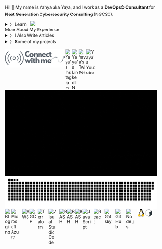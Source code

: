 
Hi! 👋 My name is Yahya aka Yaya, and I work as a **DevOps🗘 Consultant** for **Next Generation Cybersecurity Consulting** (NGCSC). <br>

<img src="https://github-readme-streak-stats.herokuapp.com/?user=yaya2devops&theme=github-dark-blue&date_format=M%20j%5B%2C%20Y%5D" align="right" width="420" >

<details>
<summary>
  〉 Learn More About My Experience
</summary>  ﹀ 
 <br>
My experience includes process automation, cloud infrastructure development, security architecture, modern operations, and support for existing procedures.
<br><br>  

  
I do cloud certifications to stay sharp & up to date on the latest technologies. <br> I am currently 22 times Multi-Cloud Certified.
<br>Find out more from [here](https://github.com/Y4HYA4/ExperienceInCloud#readme).
  
</details>

<details>
<summary> 〉 I Also Write Articles
</summary>﹀

<!-- HASHNODE_BLOG:START -->
- [AWS Cloud Project Bootcamp](https://blog.yahya-abulhaj.dev//aws-cloud-project-bootcamp)
- [API-Driven Innovation: The Digital Age's Winning Formula](https://blog.yahya-abulhaj.dev//api-driven-innovation-the-digital-ages-winning-formula)
- [The Technology Titan Go Language](https://blog.yahya-abulhaj.dev//the-technology-titan-go-language)
<!-- HASHNODE_BLOG:END -->
  
> ❝In real open source, you have the right to control your own destiny.❞ -Linus Torvalds

</details>

<details>
<summary> 〉 <b>S</b>ome of my projects
</summary>﹀
  
| Project      |Logo| Description | Direction|
| :----------- | :-----------: |:----------- |:-----------: |
| CloudBoost      |<img src="https://raw.githubusercontent.com/yaya2devops/CloudBoost/master/public/images/Boost.png" width="40"> |  Azure Fundamentals Notes     |[Link](https://cloud.itzyahya.tech/)|
|  OnBoardToSentinel   |<img src="https://branditechture.agency/brand-logos/wp-content/uploads/wpdm-cache/Azure-Sentinel-900x0.png" width="65"> |     Technical Product Setup   |[Link](https://sentinel.yahya-abulhaj.dev/)|  
| Bachelors Guide   |<img src="https://raw.githubusercontent.com/yaya2devops/Bachelor-Guide/main/docs/images/enlogo.png" width="40">  |    Simplifying Degree   |[Link](https://istic.computer-engineering.tech/?#/ISTIC_Materials)|  
|  Linux Roadmap   |<img src="https://1000logos.net/wp-content/uploads/2017/03/LINUX-LOGO.png" width="40"> |     My guide To Starting Linux   |[Link](https://linux.yahya-abulhaj.dev/)|  
|  Cloudrise   |   <img src="https://cdn-icons-png.flaticon.com/512/356/356490.png" width="40">|   Cloud Certification resources   |[Link](https://cloudrise.yahya-abulhaj.dev/)|  

  
</details>  

<br>


 <a href="https://www.instagram.com/yaya2devops/">
  <img align="left" alt="Follow Yahya In Social Media" width="200px" src="est.png" />
</a>
 <a href="https://www.instagram.com/yaya2devops/">
  <img align="left" alt="Yaya's Instagram" width="22px" src="https://raw.githubusercontent.com/hussainweb/hussainweb/main/icons/instagram.png" />
</a>
<a href="https://www.linkedin.com/in/yahya-abulhaj/">
  <img align="left" alt="Yaya's LinkedIN" width="22px" src="https://raw.githubusercontent.com/peterthehan/peterthehan/master/assets/linkedin.svg" />
</a>
<a href="https://twitter.com/yaya2devops">
  <img align="left" alt="Yaya's Twitter" width="25px" src="https://upload.wikimedia.org/wikipedia/commons/4/4f/Twitter-logo.svg" />
</a>
<a href="https://www.youtube.com/@yaya2devops/">
  <img align="left" alt="Yaya's Youtube" width="32px" src="https://cdn.freebiesupply.com/logos/large/2x/youtube-icon-logo-png-transparent.png" />
</a>
</a>
<br>
<br>
<br>




<img src="Hey.gif" align="left"  >



<a href=#><img align="right" src="contributions.svg"></a>
<a href="https://blog.yahya-abulhaj.dev/">
  <img align="left" alt="Blogging" width="20px" src="https://daily-dev-tips.com/ezoimgfmt/cdn.hashnode.com/res/hashnode/image/upload/v1647152709324/BgqHEiR8w.png?ezimgfmt=rs:674x674/rscb2/ng:webp/ngcb2" />
<img align="left" alt="Microsoft Azure" width="26px" src="https://cdn.worldvectorlogo.com/logos/azure-1.svg" style="padding-right:10px;" />
<img align="left" alt="AWS" width="26px" src="https://upload.wikimedia.org/wikipedia/commons/9/93/Amazon_Web_Services_Logo.svg"/>
<img align="left" alt="GCP" width="26px" src="https://static.cdnlogo.com/logos/g/75/google-cloud.svg" />
<img align="left" alt="Terraform" width="26px" src="https://cdn.worldvectorlogo.com/logos/terraform-enterprise.svg" style="padding-right:10px;" />
<img align="left" alt="Visual Studio Code" width="26px" src="https://cdn.jsdelivr.net/gh/devicons/devicon/icons/vscode/vscode-original.svg" style="padding-right:10px;" />
<img align="left" alt="BASH" width="26px" src="https://upload.wikimedia.org/wikipedia/commons/3/39/Kubernetes_logo_without_workmark.svg" />
<img align="left" alt="BASH" width="26px" src="https://seekvectorlogo.com/wp-content/uploads/2018/12/docker-vector-logo-small.png" />
<img align="left" alt="BASH" width="26px" src="https://upload.wikimedia.org/wikipedia/commons/2/24/Ansible_logo.svg" />
<img align="left" alt="JavaScript" width="26px" src="https://cdn.jsdelivr.net/gh/devicons/devicon/icons/javascript/javascript-original.svg" style="padding-right:10px;" />
<img align="left" alt="React" width="26px" src="https://cdn.jsdelivr.net/gh/devicons/devicon/icons/react/react-original.svg" style="padding-right:10px;" />
<img align="left" alt="Gatsby" width="26px" src="https://cdn.jsdelivr.net/gh/devicons/devicon/icons/gatsby/gatsby-original.svg" style="padding-right:10px;" />
<img align="left" alt="GitHub" width="26px" src="https://user-images.githubusercontent.com/3369400/139447912-e0f43f33-6d9f-45f8-be46-2df5bbc91289.png" style="padding-right:10px;" />
<img align="left" alt="Node.js" width="26px" src="https://cdn.jsdelivr.net/gh/devicons/devicon/icons/nodejs/nodejs-original.svg" style="padding-right:10px;" />
<img align="left" alt="LINUX" width="26px" src="https://raw.githubusercontent.com/devicons/devicon/v2.15.1/icons/linux/linux-original.svg" />
<img align="left" alt="BASH" width="26px" src="https://raw.githubusercontent.com/devicons/devicon/v2.15.1/icons/bash/bash-original.svg" />


